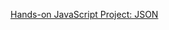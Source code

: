 [Hands-on JavaScript Project: JSON](https://app.pluralsight.com/library/courses/javascript-project-json/table-of-contents)

